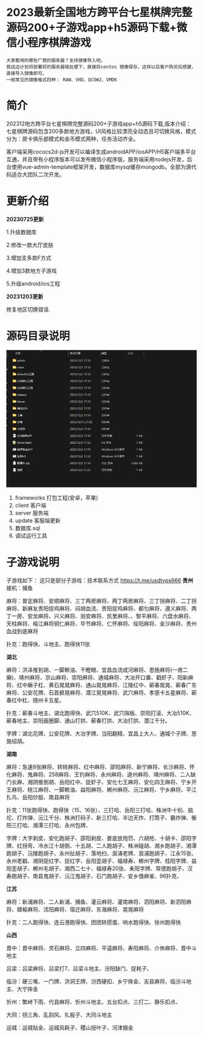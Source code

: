 # 2023最新全国地方跨平台七星棋牌完整源码200+子游戏app+h5源码下载+微信小程序棋牌游戏

```
大家都用的哪些厂商的服务器？支持镜像导入吧。
我这边计划将部署好的服务器端处理下，直接将centos 镜像保存，这样以后客户购买后搭建，直接导入镜像即可。
一般常见的镜像格式四种： RAW、VHD、QCOW2、VMDK 
```

# 简介

202312地方跨平台七星棋牌完整源码200+子游戏app+h5源码下载,版本介绍： 七星棋牌源码包含200多款地方游戏，UI风格比较漂亮全动态且可切换风格，模式分为：房卡俱乐部模式和金币模式两种，任务活动齐全。

客户端采用cococs2d-js开发可以编译生成androidAPP/iosAPP/H5客户端多平台互通，并且带有小程序版本可以发布微信小程序版，服务端采用nodejs开发，后台使用vue-admin-template框架开发，数据库mysql缓存mongodb。全部为源代码适合大团队二次开发。  

# 更新介绍

**20230725更新**

1.升级数据库 

2.修改一款大厅皮肤 

3.增加支多款F方式

4.增加3款地方子游戏 

5.升级android/ios工程 

**20231203更新** 

修复地区切换错误.

# 源码目录说明

![棋牌游戏开源全部源码](/.image/qiyounodejs.png)

1. frameworks 打包工程(安卓，苹果)
2. client 客户端
3. server 服务端
4. update 客服端更新
5. 数据库.sql
6. 调试运行工具

# 子游戏说明

子游戏如下：
这只是部分子游戏：技术联系方式 https://t.me/usdtvps666
**贵州**
接机：捕鱼

麻将：普定麻将、安顺麻将、三丁两房麻将、两丁两房麻将、三丁拐麻将、二丁拐麻将、新麻友贵阳捉鸡麻将、闷胡血流、贵阳捉鸡麻将、都匀麻将、遵义麻将、两丁一房、安龙麻将、兴义麻将、翁安麻将、凯里麻将、、黎平麻将、六盘水麻将、天柱麻将、榕江麻将铜仁麻将、毕节麻将、仁怀麻将、绥阳麻将、金沙麻将、贵州血战到底麻将

扑克：跑得快、斗地主、跑得快11张 

**湖北**

麻将：洪泽推到胡、一脚赖油、干瞪眼、宜昌血流成河麻将、恩施麻将(一痞二癞)、靖州麻将、京山麻将、崇阳麻将、通城麻将、大冶开口番、戳虾子、阳新麻将、红中癞子杠、黄石晃晃麻将、通山晃晃麻将、江陵红中、蕲春晃晃、蕲春广东麻将、公安花牌、石首捱晃麻将、潜江晃晃麻将、武穴麻将、孝感卡五星麻将、蕲春红中杠、随州卡五星。

扑克：蕲春斗地主、湖北跑得快、武穴510K、武穴隔板、崇阳打滚、大冶510K、蕲春地主、崇阳画圈脚、通山打拱、蕲春打拱、大冶打拱、潜江千分。

字牌：湖北花牌、公安花牌、大冶字牌、当阳翻精、宜昌上大人、通城个子牌、恩施绍胡。

**湖南**

麻将：急速8张麻将、转转麻将、红中麻将、邵阳麻将、新宁麻将、长沙麻将、怀化麻将、鬼麻将、258麻将、王钓麻将、永州麻将、道州麻将、靖州麻将、二人缺门长麻、湘阴推倒胡、岳阳红中、捉虾子、安化七王麻将、安化四王麻将、宁乡开王麻将、桃江麻将、一脚赖油、益阳麻将、郴州麻将、沅江麻将、宁乡麻将、平江扎鸟、岳阳炒股、南县麻将

扑克：11张跑得快、跑得快（15、16张）、三打哈、岳阳三打哈、株洲牛十别、掂坨、打炸弹、沅江千分、株洲打码子、新三打哈、半边天炸、打筒子、霸炸弹、衡阳三打哈、湘潭三打哈、永州包牌、

字牌：大字剥皮、安化跑胡子、邵阳剥皮、娄底放炮罚、六胡抢、十胡卡、邵阳字牌、红拐弯、冷水江十胡倒、十五胡、二人跑胡子、株洲碰胡、湘乡跑胡子、湘潭跑胡子、沅陵跑胡子、永州扯胡子、落地扫、溆浦老牌、溆浦跑胡子、江永15张、永州老戳、湘阴捉红字、捉红字、岳阳歪胡子、福禄寿、郴州字牌、桂阳字牌、益阳歪胡子、郴州毛胡子、湘西二七十、福禄寿20张、耒阳字牌、常德跑胡子、汉寿跑胡子、南县鬼胡子、沅江鬼胡子、石门跑胡子、安乡偎麻雀、96扑克、

**江苏**

麻将：新浦麻将、二人新浦、捕鱼、灌云麻将、灌南麻将、泗阳麻将、新泗阳麻将、赣榆麻将、沭阳麻将、宿迁麻将、东海麻将、晃晃麻将

扑克：二人跑得快、连云港跑得快、团团转掼蛋、响水跑得快、徐州跑得快

**山西**

晋中：晋中麻将、灵石麻将、立四麻将、平遥麻将、寿阳麻将、介休麻将、晋中斗地主

吕梁：吕梁麻将、吕梁打7、吕梁斗地主、汾阳缺门、捉耗子、

临汾：硬三嘴、一门牌、洪洞王牌、汾西硬扣、乡宁摔金、吉县麻将、临汾斗地主、大宁摔金

忻州：繁峙下雨、代县麻将、忻州斗地主、五台扣点、三打二、静乐扣点、

大同：拐三角、乱刮风、扎股子、大同斗地主

运城：运城贴金、运城风耗子、稷山扭叶子、河津捆金
